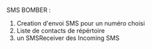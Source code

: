SMS BOMBER :
1. Creation d'envoi SMS pour un numéro choisi
2. Liste de contacts de répértoire 
3. un SMSReceiver des Incoming SMS
